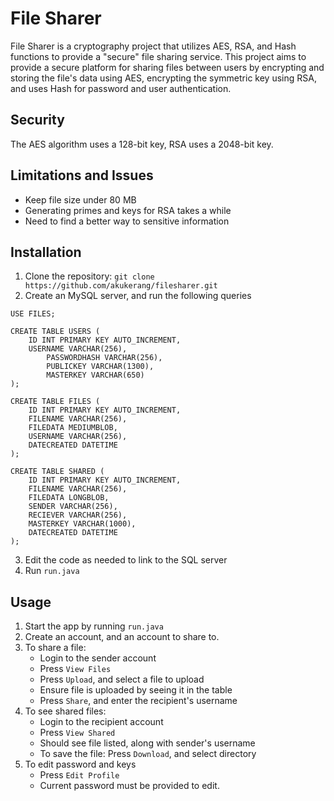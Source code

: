 # File Sharer
File Sharer is a cryptography project that utilizes AES, RSA, and Hash functions to provide a "secure" file sharing service.
This project aims to provide a secure platform for sharing files between users by encrypting and storing the file's data using AES, 
encrypting the symmetric key using RSA, and uses Hash for password and user authentication.

## Security
The AES algorithm uses a 128-bit key, RSA uses a 2048-bit key.

## Limitations and Issues
- Keep file size under 80 MB
- Generating primes and keys for RSA takes a while
- Need to find a better way to sensitive information

## Installation
1. Clone the repository:
`git clone https://github.com/akukerang/filesharer.git`
2. Create an MySQL server, and run the following queries
```
USE FILES;

CREATE TABLE USERS (
	ID INT PRIMARY KEY AUTO_INCREMENT,
	USERNAME VARCHAR(256),
    	PASSWORDHASH VARCHAR(256),
    	PUBLICKEY VARCHAR(1300),
    	MASTERKEY VARCHAR(650)
);

CREATE TABLE FILES (
	ID INT PRIMARY KEY AUTO_INCREMENT,
  	FILENAME VARCHAR(256),
  	FILEDATA MEDIUMBLOB,
	USERNAME VARCHAR(256),
  	DATECREATED DATETIME
);

CREATE TABLE SHARED (
	ID INT PRIMARY KEY AUTO_INCREMENT,
  	FILENAME VARCHAR(256),
  	FILEDATA LONGBLOB,
	SENDER VARCHAR(256),
	RECIEVER VARCHAR(256),
	MASTERKEY VARCHAR(1000),
  	DATECREATED DATETIME
);

```
3. Edit the code as needed to link to the SQL server
4. Run `run.java`

## Usage
1. Start the app by running `run.java`
2. Create an account, and an account to share to.
3. To share a file:
    - Login to the sender account
    - Press `View Files`
    - Press `Upload`, and select a file to upload
    - Ensure file is uploaded by seeing it in the table
    - Press `Share`, and enter the recipient's username
4. To see shared files:
    - Login to the recipient account
    - Press `View Shared`
    - Should see file listed, along with sender's username
    - To save the file: Press `Download`, and select directory
5. To edit password and keys
    - Press `Edit Profile`
    - Current password must be provided to edit.
  
